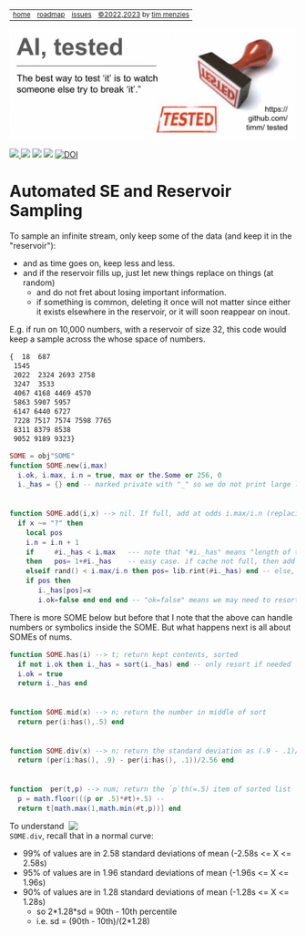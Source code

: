 <small><p>&nbsp;
<a name=top></a>
<table><tr> 
<td><a href="/README.md#top">home</a>
<td><a href="/ROADMAP.md">roadmap</a>
<td><a href="http:github.com/timm/tested/issues">issues</a>
<td> <a href="/LICENSE.md">&copy;2022,2023</a> by <a href="http://menzies.us">tim menzies</a>
</tr></table></small>
<img  align=center width=600 src="/docs/img/banner.png"></p>
<p> <img src="https://img.shields.io/badge/task-ai-blueviolet"><a
href="https://github.com/timm/tested/actions/workflows/tests.yml"> <img 
 src="https://github.com/timm/tested/actions/workflows/tests.yml/badge.svg"></a> <img 
 src="https://img.shields.io/badge/language-lua-orange"> <img 
 src="https://img.shields.io/badge/purpose-teaching-yellow"> <a 
 href="https://zenodo.org/badge/latestdoi/569981645"> <img 
 src="https://zenodo.org/badge/569981645.svg" alt="DOI"></a></p>


# Automated SE and Reservoir Sampling


To sample an infinite stream, only keep some of the data (and keep it in the "reservoir"):
- and as time goes on, keep less and less.
- and if the reservoir fills up, just let new things replace on things (at random)
  - and do not fret about losing important information.
  - if something is common, deleting it once will not matter since either it exists elsewhere in the reservoir, or it will soon reappear on inout.


E.g. if run on 10,000 numbers, with a reservoir of size 32, this code would keep a sample across the whose space of numbers. 


```
{  18  687 
 1545 
 2022  2324 2693 2758 
 3247  3533 
 4067 4168 4469 4570 
 5863 5907 5957 
 6147 6440 6727 
 7228 7517 7574 7598 7765 
 8311 8379 8538 
 9052 9189 9323}
```


```lua
SOME = obj"SOME"
function SOME.new(i,max)
  i.ok, i.max, i.n = true, max or the.Some or 256, 0  
  i._has = {} end -- marked private with "_" so we do not print large lists


function SOME.add(i,x) --> nil. If full, add at odds i.max/i.n (replacing old items at random)
  if x ~= "?" then
    local pos
    i.n = i.n + 1
    if     #i._has < i.max   --- note that "#i._has" means "length of the list i._has"
    then   pos= 1+#i._has    -- easy case. if cache not full, then add to end
    elseif rand() < i.max/i.n then pos= lib.rint(#i._has) end -- else, replace any at random
    if pos then
       i._has[pos]=x
       i.ok=false end end end -- "ok=false" means we may need to resort
```
There is more SOME below but before that I note that the above can handle numbers or symbolics
inside the SOME. But what happens next is all about SOMEs of nums.
```lua
function SOME.has(i) --> t; return kept contents, sorted
  if not i.ok then i._has = sort(i._has) end -- only resort if needed
  i.ok = true
  return i._has end


function SOME.mid(x) --> n; return the number in middle of sort
  return per(i:has(),.5) end


function SOME.div(x) --> n; return the standard deviation as (.9 - .1)/2.58
  return (per(i:has(), .9) - per(i:has(), .1))/2.56 end


function  per(t,p) --> num; return the `p`th(=.5) item of sorted list `t`
  p = math.floor(((p or .5)*#t)+.5) --
  return t[math.max(1,math.min(#t,p))] end
```
<img src="https://financetrain.sgp1.cdn.digitaloceanspaces.com/ci1.gif" align=right width=400>


To understand `SOME.div`, recall that in a normal curve:


- 99% of values are in 2.58 standard deviations of mean (-2.58s &lt;= X &lt;= 2.58s)
- 95% of values are in  1.96 standard deviations of mean (-1.96s &lt;= X &lt;= 1.96s)
- 90% of values are in 1.28 standard deviations of mean (-1.28s &lt;= X &lt;= 1.28s)
  - so 2\*1.28\*sd = 90th - 10th percentile
  - i.e. sd = (90th - 10th)/(2*1.28)
